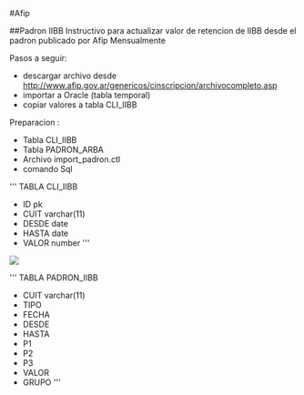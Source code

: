 #Afip

##Padron IIBB
Instructivo para actualizar valor de retencion de IIBB desde el padron publicado por Afip Mensualmente

Pasos a seguir:
- descargar archivo desde http://www.afip.gov.ar/genericos/cinscripcion/archivocompleto.asp
- importar a Oracle (tabla temporal)
- copiar valores a tabla CLI_IIBB

Preparacion :
- Tabla CLI_IIBB
- Tabla PADRON_ARBA
- Archivo import_padron.ctl
- comando Sql

'''
TABLA CLI_IIBB
- ID pk
- CUIT varchar(11)
- DESDE date
- HASTA date
- VALOR number
'''

![](https://raw.githubusercontent.com/Dani3lSun/apex-sample-code/master/ut-navbar-search/images/navbar_entry.pIg)

'''
TABLA PADRON_IIBB
- CUIT varchar(11)
- TIPO 
- FECHA
- DESDE
- HASTA
- P1
- P2
- P3
- VALOR
- GRUPO
'''
